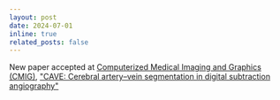 ```yaml
---
layout: post
date: 2024-07-01
inline: true
related_posts: false
---
```


New paper accepted at [Computerized Medical Imaging and Graphics (CMIG)](https://www.sciencedirect.com/journal/computerized-medical-imaging-and-graphics), ["CAVE: Cerebral artery–vein segmentation in digital subtraction angiography"](https://www.sciencedirect.com/science/article/pii/S0895611124000697)
